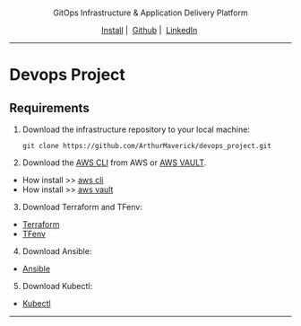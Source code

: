 <p align="center">
  <picture>
    <source media="(prefers-color-scheme: dark)" srcset="images/kubefirst-light.svg" alt="Kubefirst Logo">
    <img alt="" src="images/kubefirst.svg">
  </picture>
</p>

<p align="center">
  GitOps Infrastructure & Application Delivery Platform
</p>

<p align="center">
  <a href="https://any.com">Install</a>&nbsp;|&nbsp;
  <a href="https://github.com/ArthurMaverick">Github</a>&nbsp;|&nbsp;
  <a href="https://www.linkedin.com/in/arthurmcsantos">LinkedIn</a>&nbsp;
</p>

---
# Devops Project

## Requirements
1. Download the infrastructure repository to your local machine:
    ```shell
    git clone https://github.com/ArthurMaverick/devops_project.git
    ```

2. Download the [AWS CLI](https://docs.aws.amazon.com/cli/latest/userguide/getting-started-install.html) from AWS or [AWS VAULT](https://github.com/99designs/aws-vault).
- How install >> [aws cli](/path/to/repodoc)
- How install >> [aws vault](/path/to/repodoc)

3. Download Terraform and TFenv:
- [Terraform](https://www.terraform.io/downloads.html)
- [TFenv](https://github.com/tfutils/tfenv)

4. Download Ansible:
- [Ansible](https://docs.ansible.com/ansible/latest/installation_guide/intro_installation.html)

5. Download Kubectl:
- [Kubectl](https://kubernetes.io/docs/tasks/tools/install-kubectl/)
---
